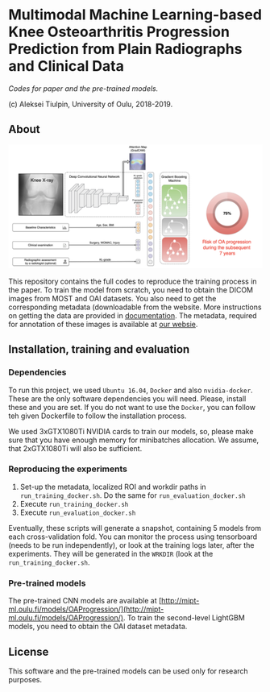 # Multimodal Machine Learning-based Knee Osteoarthritis Progression Prediction from Plain Radiographs and Clinical Data

*Codes for paper and the pre-trained models.*

(c) Aleksei Tiulpin, University of Oulu, 2018-2019.

## About

<center>
<img src="https://github.com/mipt-oulu/oaprogression/blob/master/docs/schema.png" width="900"/> 
</center>

This repository contains the full codes to reproduce the training process in the paper. To train the model from scratch, you need to obtain the DICOM images from MOST and OAI datasets. You also need to get the corresponding metadata (downloadable from the website. More instructions on getting the data are provided in [documentation](docs/DATASETS.md). The metadata, required for annotation of these images is available at [our websie](http://mipt-ml.oulu.fi/datasets/OAProgression).

## Installation, training and evaluation

### Dependencies

To run this project, we used `Ubuntu 16.04`, `Docker` and also `nvidia-docker`. 
These are the only software dependencies you will need. Please, install these and you are set. 
If you do not want to use the `Docker`, you can follow teh given Dockerfile to follow the installation process.

We used 3xGTX1080Ti NVIDIA cards to train our models, so, please make sure that you have enough memory for minibatches allocation. We assume, that 2xGTX1080Ti will also be sufficient.

### Reproducing the experiments

1. Set-up the metadata, localized ROI and workdir paths in `run_training_docker.sh`. Do the same for `run_evaluation_docker.sh`
2. Execute `run_training_docker.sh`
3. Execute `run_evaluation_docker.sh`

Eventually, these scripts will generate a snapshot, containing 5 models from each cross-validation fold. 
You can monitor the process using tensorboard (needs to be run independently), or look at the training logs later, after the experiments. 
They will be generated in the `WRKDIR` (look at the `run_training_docker.sh`.

### Pre-trained models
The pre-trained CNN models are available at [http://mipt-ml.oulu.fi/models/OAProgression/](http://mipt-ml.oulu.fi/models/OAProgression/).
To train the second-level LightGBM models, you need to obtain the OAI dataset metadata.

## License
This software and the pre-trained models can be used only for research purposes.


